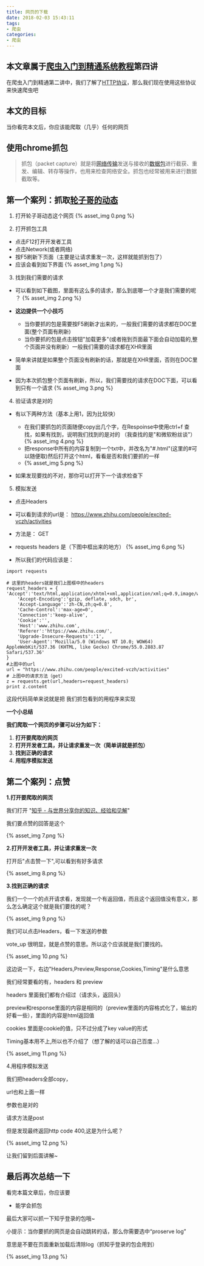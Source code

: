 ```yaml
---
title: 网页的下载
date: 2018-02-03 15:43:11
tags:
- 爬虫
categories:
- 爬虫
---
```

## 本文章属于[爬虫入门到精通系统教程](https://zhuanlan.zhihu.com/p/25296437)第四讲

在爬虫入门到精通第二讲中，我们了解了[HTTP协议](https://zhuanlan.zhihu.com/p/25301841)，那么我们现在使用这些协议来快速爬虫吧

## 本文的目标

当你看完本文后，你应该能爬取（几乎）任何的网页

## 使用chrome抓包

> 抓包（packet capture）就是将[网络传输](http://link.zhihu.com/?target=http%3A//baike.baidu.com/view/1542295.htm)发送与接收的[数据包](http://link.zhihu.com/?target=http%3A//baike.baidu.com/view/25880.htm)进行截获、重发、编辑、转存等操作，也用来检查网络安全。抓包也经常被用来进行数据截取等。

## 第一个案列：抓取[轮子哥的动态](https://www.zhihu.com/people/excited-vczh/activities)

1. 打开轮子哥动态这个网页
  {% asset_img 0.png  %}

2.  打开抓包工具
 - 点击F12打开开发者工具
 - 点击Network(或者网络)
 - 按F5刷新下页面（主要是让请求重发一次，这样就能抓到包了）
 - 应该会看到如下界面
 {% asset_img 1.png  %}

3. 找到我们需要的请求
 - 可以看到如下截图，里面有这么多的请求，那么到底哪一个才是我们需要的呢 ？
 {% asset_img 2.png  %}

 - **这边提供一个小技巧**
	  - 当你要抓的包是需要按F5刷新才出来的，一般我们需要的请求都在DOC里面(整个页面有刷新)
	  - 当你要抓的包是点击按钮"加载更多"(或者拖到页面最下面会自动加载的,整个页面并没有刷新）一般我们需要的请求都在XHR里面

 - 简单来讲就是如果整个页面没有刷新的话，那就是在XHR里面，否则在DOC里面

 - 因为本次抓包整个页面有刷新，所以，我们需要找的请求在DOC下面，可以看到只有一个请求
 {% asset_img 3.png  %}

4. 验证请求是对的
 - 有以下两种方法（基本上用1，因为比较快）
	 - 在我们要抓包的页面随便copy出几个字，在Respoinse中使用ctrl+f 查找，如果有找到，说明我们找到的是对的 （我查找的是"和微软粉丝谈"）
	 {% asset_img 4.png  %}
 	 - 把response中所有的内容复制到一个txt中，并改名为"#.html"(这里的#可以随便取)然后打开这个html，看看是否和我们要抓的一样
 	 - {% asset_img 5.png  %}

 - 如果发现要找的不对，那你可以打开下一个请求检查下

5. 模拟发送

 - 点击Headers

 - 可以看到请求的url是： https://www.zhihu.com/people/excited-vczh/activities

 - 方法是： GET

 - requests headers 是（下图中框出来的地方）
 {% asset_img 6.png  %}

 - 所以我们的代码应该是：

```
import requests

# 这里的headers就是我们上图框中的headers
request_headers = {        'Accept':'text/html,application/xhtml+xml,application/xml;q=0.9,image/webp,*/*;q=0.8',   
    'Accept-Encoding':'gzip, deflate, sdch, br',
    'Accept-Language':'zh-CN,zh;q=0.8',
    'Cache-Control':'max-age=0',
    'Connection':'keep-alive',
    'Cookie':'',
    'Host':'www.zhihu.com',
    'Referer':'https://www.zhihu.com/',
    'Upgrade-Insecure-Requests':'1',
    'User-Agent':'Mozilla/5.0 (Windows NT 10.0; WOW64) AppleWebKit/537.36 (KHTML, like Gecko) Chrome/55.0.2883.87 Safari/537.36'
}
#上图中的url
url = "https://www.zhihu.com/people/excited-vczh/activities"
# 上图中的请求方法（get）
z = requests.get(url,headers=request_headers)
print z.content

```



这段代码简单来说就是把 我们抓包看到的用程序来实现

**一个小总结**

**我们爬取一个网页的步骤可以分为如下：**

1.  **打开要爬取的网页**
2.  **打开开发者工具，并让请求重发一次（简单讲就是抓包）**
3.  **找到正确的请求**
4.  **用程序模拟发送**

## 第二个案列：点赞

**1.打开要爬取的网页**

我们打开 "[知乎 - 与世界分享你的知识、经验和见解](https://www.zhihu.com/)"

我们要点赞的回答是这个

{% asset_img 7.png  %}

**2.打开开发者工具，并让请求重发一次**

打开后"点击赞一下",可以看到有好多请求

{% asset_img 8.png  %}

**3.找到正确的请求**

我们一个一个的点开请求看，发现就一个有返回值，而且这个返回值没有意义，那么怎么确定这个就是我们要找的呢？

{% asset_img 9.png  %}

我们可以点击Headers，看一下发送的参数

vote_up 很明显，就是点赞的意思。所以这个应该就是我们要找的。

{% asset_img 10.png  %}

这边说一下，右边"Headers,Preview,Response,Cookies,Timing"是什么意思

我们经常要看的有，headers 和 preview

headers 里面我们都有介绍过（请求头，返回头）

preview和response里面的内容是相同的（preview里面的内容格式化了，输出的好看一些），里面的内容是html返回值

cookies 里面是cookie的值，只不过分成了key value的形式

Timing基本用不上,所以也不介绍了（想了解的话可以自己百度...）

{% asset_img 11.png  %}

4.用程序模拟发送

我们把headers全部copy，

url也和上面一样

参数也是对的

请求方法是post

但是发现最终返回http code 400,这是为什么呢？

{% asset_img 12.png  %}

让我们留到后面讲解~


## 最后再次总结一下

看完本篇文章后，你应该要

*   能学会抓包

最后大家可以抓一下知乎登录的包哦~

小提示：当你要抓的网页是会自动跳转的话，那么你需要选中“proserve log”

意思是不要在页面重新加载后清除log（抓知乎登录的包会用到）

{% asset_img 13.png  %}


